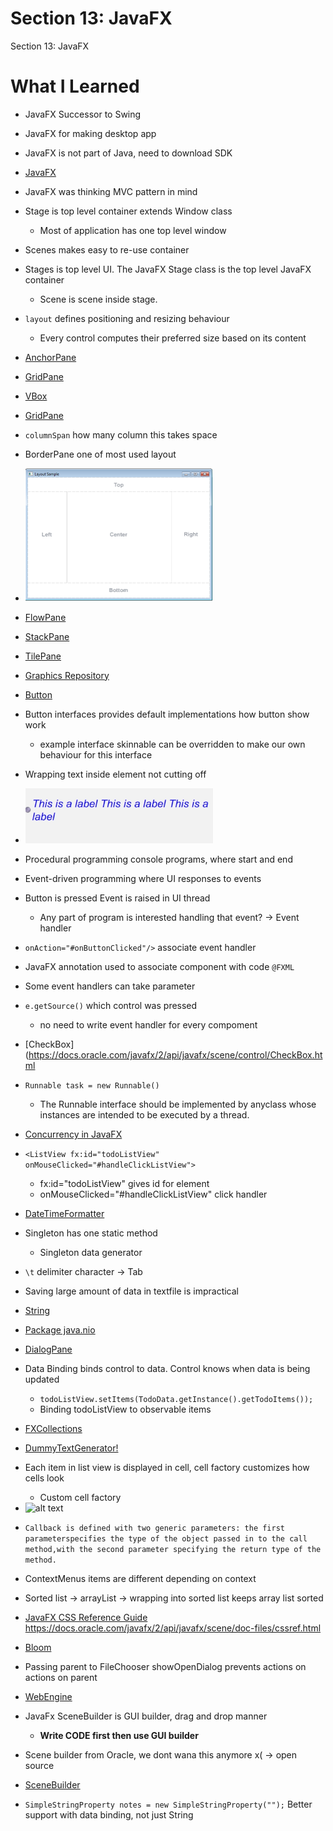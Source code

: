 # Section 13: JavaFX

Section 13: JavaFX

# What I Learned
* JavaFX Successor to Swing
* JavaFX for making desktop app
* JavaFX is not part of Java, need to download SDK
* [JavaFX](https://gluonhq.com/products/javafx/) 
* JavaFX was thinking MVC pattern in mind
* Stage is top level container extends Window class
	* Most of application has one top level window
* Scenes makes easy to re-use container
* Stages is top level UI. The JavaFX Stage class is the top level JavaFX container
	* Scene is scene inside stage. 
* `layout` defines positioning and resizing behaviour
	* Every control computes their preferred size based on its content
* [AnchorPane](https://docs.oracle.com/javase/8/javafx/api/javafx/scene/layout/AnchorPane.html)
* [GridPane](https://docs.oracle.com/javase/8/javafx/api/javafx/scene/layout/GridPane.html)
* [VBox](https://docs.oracle.com/javase/8/javafx/api/javafx/scene/layout/VBox.html)
* [GridPane](https://docs.oracle.com/javase/8/javafx/api/javafx/scene/layout/HBox.html)
* `columnSpan` how many column this takes space 
* BorderPane one of most used layout
* <img src="BorderPane.PNG" alt="alt text" width="300"/>
* [FlowPane](https://docs.oracle.com/javase/8/javafx/api/javafx/scene/layout/FlowPane.html)
* [StackPane](https://docs.oracle.com/javase/8/javafx/api/javafx/scene/layout/StackPane.html)
* [TilePane](https://docs.oracle.com/javase/8/javafx/api/javafx/scene/layout/TilePane.html)
* [Graphics Repository](https://www.oracle.com/java/technologies/java-look-and-feel-graphics-repository.html)
* [Button](https://docs.oracle.com/javase/8/javafx/api/javafx/scene/control/Button.html)
* Button interfaces provides default implementations how button show work
	* example interface skinnable can be overridden to make our own behaviour for this interface
* Wrapping text inside element not cutting off
* <img src="wrappingText.PNG" alt="alt text" width="300"/>
* Procedural programming  console programs, where start and end
* Event-driven programming where UI responses to events
* Button is pressed Event is raised in UI thread
	* Any part of program is interested handling that event?  -> Event handler
* `onAction="#onButtonClicked"/>` associate event handler
* JavaFX annotation used to associate component with code `@FXML`
* Some event handlers can take parameter
* `e.getSource()` which control was pressed
	* no need to write event handler for every compoment
* [CheckBox](https://docs.oracle.com/javafx/2/api/javafx/scene/control/CheckBox.html
* `Runnable task = new Runnable()` 
	* The Runnable interface should be implemented by anyclass whose instances are intended to be executed by a thread.
	
* [Concurrency in JavaFX](https://docs.oracle.com/javase/8/javafx/interoperability-tutorial/concurrency.htm)
* `<ListView fx:id="todoListView" onMouseClicked="#handleClickListView">`
	* fx:id="todoListView"  gives id for element
	* onMouseClicked="#handleClickListView" click handler
* [DateTimeFormatter](https://docs.oracle.com/javase/8/docs/api/java/time/format/DateTimeFormatter.html)
* Singleton has one static method
	* Singleton data generator
* `\t` delimiter character -> Tab
* Saving large amount of data in textfile is impractical
* [String](https://docs.oracle.com/javase/7/docs/api/java/lang/String.html)
* [Package java.nio](https://docs.oracle.com/javase/7/docs/api/java/nio/package-summary.html)
* [DialogPane](https://docs.oracle.com/javase/8/javafx/api/javafx/scene/control/DialogPane.html)
* Data Binding binds control to data. Control knows when data is being updated
	* `todoListView.setItems(TodoData.getInstance().getTodoItems());`
	* Binding todoListView to observable items
* [FXCollections](https://docs.oracle.com/javase/8/javafx/api/javafx/collections/FXCollections.html)
* [DummyTextGenerator!](https://www.blindtextgenerator.com/lorem-ipsum)
* Each item in list view is displayed in cell, cell factory customizes how cells look
	* Custom cell factory
* <img src="cellfactoryOveride.PNG.PNG" alt="alt text" width="300"/>
* `Callback is defined with two generic parameters: the first parameterspecifies the type of the object passed in to the call method,with the second parameter specifying the return type of the method.`
* ContextMenus items are different depending on context
* Sorted list -> arrayList -> wrapping into sorted list keeps array list sorted
* [JavaFX CSS Reference Guide](https://docs.oracle.com/javase/8/javafx/api/javafx/collections/FXCollections.html)
 https://docs.oracle.com/javafx/2/api/javafx/scene/doc-files/cssref.html
* [Bloom](https://docs.oracle.com/javase/8/javafx/api/javafx/scene/effect/Bloom.html)
* Passing parent to FileChooser showOpenDialog prevents actions on actions on parent
* [WebEngine](https://docs.oracle.com/javase/8/javafx/api/javafx/scene/web/WebEngine.html)
* JavaFx SceneBuilder is GUI builder, drag and drop manner
	* <b>Write CODE first then use GUI builder</b>
* Scene builder from Oracle, we dont wana this anymore x( -> open source 
*  [SceneBuilder](https://gluonhq.com/products/scene-builder/) 
* `SimpleStringProperty notes = new SimpleStringProperty("");` Better support with data binding, not just String
 